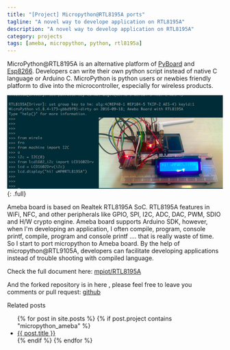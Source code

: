 ```yaml
---
title: "[Project] Micropython@RTL8195A ports"
tagline: "A novel way to develope application on RTL8195A"
description: "A novel way to develop application on RTL8195A"
category: projects
tags: [ameba, micropython, python, rtl8195a]
---
```


MicroPython@RTL8195A is an alternative platform of [PyBoard](https://micropython.org/) and [Esp8266](https://www.kickstarter.com/projects/214379695/micropython-on-the-esp8266-beautifully-easy-iot). Developers can write their own python script instead of native C language or Arduino C. MicroPython is python users or newbies friendly platform to dive into the microcontroller, especially for wireless products.

![MicroPython@RTL8195A](/assets/images/micropython-ameba/rtl8195a_first_look.png){: .full}

<!--more-->

Ameba board is based on Realtek RTL8195A SoC. RTL8195A features in WiFi, NFC, and other peripherals like GPIO, SPI, I2C, ADC, DAC, PWM, SDIO and H/W crypto engine.
Ameba board supports Arduino SDK, however, when I'm developing an application, I often compile, program, console printf, compile, program and console printf .... that is really waste of time. So I start to port micropython to Ameba board. By the help of micropython@RTL9105A, developers can facilitate developing applications instead of trouble shooting with compiled language.

Check the full document here: [mpiot/RTL8195A](http://cwyark.github.io/mpiot/rtl8195a/install.html)

And the forked repository is in here , please feel free to leave you comments or pull request: [github](https://github.com/cwyark/micropython)

Related posts

<ul>
    {% for post in site.posts %}
        {% if post.project contains "micropython_ameba" %}
            <li>
                <a href="{{ post.url }}">{{ post.title }}</a>
            </li>
        {% endif %}
    {% endfor %}
</ul>
